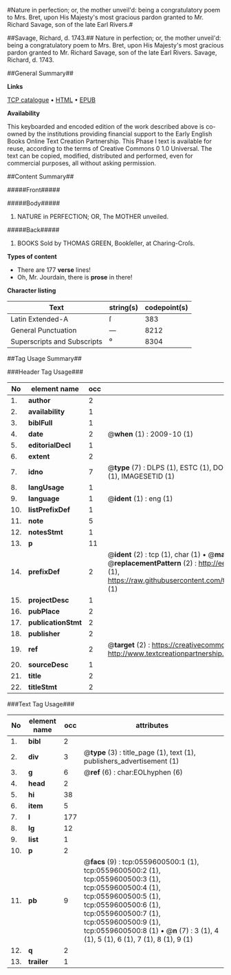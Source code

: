 #Nature in perfection; or, the mother unveil'd: being a congratulatory poem to Mrs. Bret, upon His Majesty's most gracious pardon granted to Mr. Richard Savage, son of the late Earl Rivers.#

##Savage, Richard, d. 1743.##
Nature in perfection; or, the mother unveil'd: being a congratulatory poem to Mrs. Bret, upon His Majesty's most gracious pardon granted to Mr. Richard Savage, son of the late Earl Rivers.
Savage, Richard, d. 1743.

##General Summary##

**Links**

[TCP catalogue](http://www.ota.ox.ac.uk/tcp/)  • 
[HTML](http://tei.it.ox.ac.uk/tcp/Texts-HTML/free/004/004859047.html)  • 
[EPUB](http://tei.it.ox.ac.uk/tcp/Texts-EPUB/free/004/004859047.epub)

**Availability**

This keyboarded and encoded edition of the
	       work described above is co-owned by the institutions
	       providing financial support to the Early English Books
	       Online Text Creation Partnership. This Phase I text is
	       available for reuse, according to the terms of Creative
	       Commons 0 1.0 Universal. The text can be copied,
	       modified, distributed and performed, even for
	       commercial purposes, all without asking permission.


##Content Summary##

#####Front#####

#####Body#####

1. NATURE in PERFECTION; OR, The MOTHER unveiled.

#####Back#####

1. BOOKS Sold by THOMAS GREEN, Bookſeller, at Charing-Croſs.

**Types of content**

  * There are 177 **verse** lines!
  * Oh, Mr. Jourdain, there is **prose** in there!

**Character listing**


|Text|string(s)|codepoint(s)|
|---|---|---|
|Latin Extended-A|ſ|383|
|General Punctuation|—|8212|
|Superscripts             and Subscripts|⁰|8304|

##Tag Usage Summary##

###Header Tag Usage###

|No|element name|occ|attributes|
|---|---|---|---|
|1.|__author__|2||
|2.|__availability__|1||
|3.|__biblFull__|1||
|4.|__date__|2| @__when__ (1) : 2009-10 (1)|
|5.|__editorialDecl__|1||
|6.|__extent__|2||
|7.|__idno__|7| @__type__ (7) : DLPS (1), ESTC (1), DOCNO (1), TCP (1), GALEDOCNO (1), CONTENTSET (1), IMAGESETID (1)|
|8.|__langUsage__|1||
|9.|__language__|1| @__ident__ (1) : eng (1)|
|10.|__listPrefixDef__|1||
|11.|__note__|5||
|12.|__notesStmt__|1||
|13.|__p__|11||
|14.|__prefixDef__|2| @__ident__ (2) : tcp (1), char (1)  •  @__matchPattern__ (2) : ([0-9\-]+):([0-9IVX]+) (1), (.+) (1)  •  @__replacementPattern__ (2) : http://eebo.chadwyck.com/downloadtiff?vid=$1&page=$2 (1), https://raw.githubusercontent.com/textcreationpartnership/Texts/master/tcpchars.xml#$1 (1)|
|15.|__projectDesc__|1||
|16.|__pubPlace__|2||
|17.|__publicationStmt__|2||
|18.|__publisher__|2||
|19.|__ref__|2| @__target__ (2) : https://creativecommons.org/publicdomain/zero/1.0/ (1), http://www.textcreationpartnership.org/docs/. (1)|
|20.|__sourceDesc__|1||
|21.|__title__|2||
|22.|__titleStmt__|2||


###Text Tag Usage###

|No|element name|occ|attributes|
|---|---|---|---|
|1.|__bibl__|2||
|2.|__div__|3| @__type__ (3) : title_page (1), text (1), publishers_advertisement (1)|
|3.|__g__|6| @__ref__ (6) : char:EOLhyphen (6)|
|4.|__head__|2||
|5.|__hi__|38||
|6.|__item__|5||
|7.|__l__|177||
|8.|__lg__|12||
|9.|__list__|1||
|10.|__p__|2||
|11.|__pb__|9| @__facs__ (9) : tcp:0559600500:1 (1), tcp:0559600500:2 (1), tcp:0559600500:3 (1), tcp:0559600500:4 (1), tcp:0559600500:5 (1), tcp:0559600500:6 (1), tcp:0559600500:7 (1), tcp:0559600500:9 (1), tcp:0559600500:8 (1)  •  @__n__ (7) : 3 (1), 4 (1), 5 (1), 6 (1), 7 (1), 8 (1), 9 (1)|
|12.|__q__|2||
|13.|__trailer__|1||
